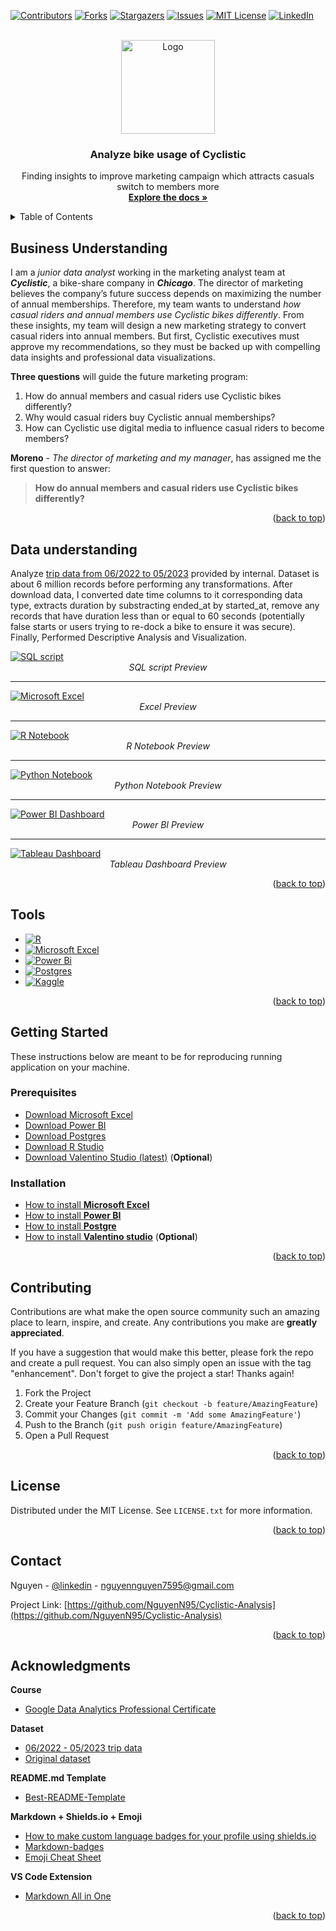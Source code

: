 <a name="readme-top"></a>



<!-- PROJECT SHIELDS -->
[![Contributors][contributors-shield]][contributors-url]
[![Forks][forks-shield]][forks-url]
[![Stargazers][stars-shield]][stars-url]
[![Issues][issues-shield]][issues-url]
[![MIT License][license-shield]][license-url]
[![LinkedIn][linkedin-shield]][linkedin-url]



<!-- PROJECT LOGO -->
<br />
<div align="center">
  <a href="https://github.com/NguyenN95/Cyclistic-Analysis">
    <img src="images/logo.gif" alt="Logo" width="150" height="150">
  </a>

<h3 align="center">Analyze bike usage of Cyclistic</h3>

  <p align="center">
    Finding insights to improve marketing campaign which attracts casuals switch to members more
    <br />
    <a href="https://github.com/NguyenN95/Cyclistic-Analysis#readme"><strong>Explore the docs »</strong></a>
  </p>
</div>



<!-- TABLE OF CONTENTS -->
<details>
  <summary>Table of Contents</summary>
  <ol>
    <li>
      <a href="#business-understanding">Business Understanding</a>
    </li>
    <li>
      <a href="#data-understanding">Data Understanding</a>
    </li>
    <li><a href="#tools">Tools</a></li>
    <li>
      <a href="#getting-started">Getting Started</a>
      <ul>
        <li><a href="#prerequisites">Prerequisites</a></li>
        <li><a href="#installation">Installation</a></li>
      </ul>
    </li>
    <li><a href="#contributing">Contributing</a></li>
    <li><a href="#license">License</a></li>
    <li><a href="#contact">Contact</a></li>
    <li><a href="#acknowledgments">Acknowledgments</a></li>
  </ol>
</details>



<!-- ABOUT THE PROJECT -->
## Business Understanding 
I am a *junior data analyst* working in the marketing analyst team at ***Cyclistic***, a bike-share company in ***Chicago***. The director of marketing believes the company’s future success depends on maximizing the number of annual memberships. Therefore, my team wants to understand *how casual riders and annual members use Cyclistic bikes differently*. From these insights, my team will design a new marketing strategy to convert casual riders into annual members. But first, Cyclistic executives must approve my recommendations, so they must be backed up with compelling data insights and professional data visualizations.

**Three questions** will guide the future marketing program:
1. How do annual members and casual riders use Cyclistic bikes differently?
2. Why would casual riders buy Cyclistic annual memberships?
3. How can Cyclistic use digital media to influence casual riders to become members?

**Moreno** - *The director of marketing and my manager*, has assigned me the first question to answer: 
> **How do annual members and casual riders use Cyclistic bikes differently?**

<p align="right">(<a href="#readme-top">back to top</a>)</p>



## Data understanding
Analyze [trip data from 06/2022 to 05/2023](https://www.kaggle.com/datasets/nguyenn95/062022-052023-cyclistic-trip-data)  provided by internal. Dataset is about 6 million records before performing any transformations. After download data, I converted date time columns to it corresponding data type, extracts duration by substracting ended_at by started_at, remove any records that have duration less than or equal to 60 seconds (potentially false starts or users trying to re-dock a bike to ensure it was secure).
Finally, Performed Descriptive Analysis and Visualization.

<a href="https://github.com/NguyenN95/Cyclistic-Analysis/blob/main/script.sql">
  <img src="images/sql_script.png" alt="SQL script">
</a>
<div align="center">
  <em>SQL script Preview</em>
</div>

---

<a href="https://drive.google.com/file/d/1-QNdF5aBtwqJsOPcQxwb6e3S27pImEuf/view">
  <img src="images/excel.png" alt="Microsoft Excel">
</a>
<div align="center">
  <em>Excel Preview</em>
</div>

---

<a href="https://www.kaggle.com/code/nguyenn95/cyclistic-analysis-using-r">
  <img src="images/r_notebook.png" alt="R Notebook">
</a>
<div align="center">
  <em>R Notebook Preview</em>
</div>

---

<a href="https://www.kaggle.com/code/nguyenn95/cyclistic-analysis-using-python">
  <img src="images/python_notebook.png" alt="Python Notebook">
</a>
<div align="center">
  <em>Python Notebook Preview</em>
</div>

---

<a href="https://drive.google.com/file/d/1-TatybsDLky1I9-46Xt61a5RX6BA0l3W/view">
  <img src="images/powerbi_dashboard.png" alt="Power BI Dashboard">
</a>
<div align="center">
  <em>Power BI Preview</em>
</div>

---

<a href="https://public.tableau.com/app/profile/nguyen.nguyen6937/viz/CyclisticAnalysis_16918599784790/Totaltripsbybiketypeanddaybasedonfilters">
  <img src="images/tableau_dashboard.png" alt="Tableau Dashboard">
</a>
<div align="center">
  <em>Tableau Dashboard Preview</em>
</div>

<p align="right">(<a href="#readme-top">back to top</a>)</p>



## Tools

* [![R][R]][R-url]
* [![Microsoft Excel][Microsoft Excel]][Microsoft-Excel-url]
* [![Power Bi][Power Bi]][Power-Bi-url]
* [![Postgres][Postgres]][Postgres-url]
* [![Kaggle][Kaggle]][Kaggle-url]

<p align="right">(<a href="#readme-top">back to top</a>)</p>



<!-- GETTING STARTED -->
## Getting Started

These instructions below are meant to be for reproducing running application on your machine.

### Prerequisites

* [Download Microsoft Excel][Microsoft-Excel-url]
* [Download Power BI](https://go.microsoft.com/fwlink/?LinkId=2240819&clcid=0x409)
* [Download Postgres](https://www.postgresql.org/download/)
* [Download R Studio](https://posit.co/download/rstudio-desktop/)
* [Download Valentino Studio (latest)][Valentino-download-url] (**Optional**)

### Installation

* [How to install **Microsoft Excel**](https://support.microsoft.com/en-us/office/download-and-install-or-reinstall-microsoft-365-or-office-2021-on-a-pc-or-mac-4414eaaf-0478-48be-9c42-23adc4716658) 
* [How to install **Power BI**](https://learn.microsoft.com/en-us/power-bi/fundamentals/desktop-get-the-desktop)
* [How to install **Postgre**](https://www.postgresqltutorial.com/postgresql-getting-started/install-postgresql/)
* [How to install **Valentino studio**](https://valentina-db.com/docs/dokuwiki/v12/doku.php?id=valentina:products:vstudio:manual:installation) (**Optional**)

<p align="right">(<a href="#readme-top">back to top</a>)</p>



<!-- CONTRIBUTING -->
## Contributing

Contributions are what make the open source community such an amazing place to learn, inspire, and create. Any contributions you make are **greatly appreciated**.

If you have a suggestion that would make this better, please fork the repo and create a pull request. You can also simply open an issue with the tag "enhancement".
Don't forget to give the project a star! Thanks again!

1. Fork the Project
2. Create your Feature Branch (`git checkout -b feature/AmazingFeature`)
3. Commit your Changes (`git commit -m 'Add some AmazingFeature'`)
4. Push to the Branch (`git push origin feature/AmazingFeature`)
5. Open a Pull Request

<p align="right">(<a href="#readme-top">back to top</a>)</p>



<!-- LICENSE -->
## License

Distributed under the MIT License. See `LICENSE.txt` for more information.

<p align="right">(<a href="#readme-top">back to top</a>)</p>



<!-- CONTACT -->
## Contact

Nguyen - [@linkedin][linkedin-url] - nguyennguyen7595@gmail.com

Project Link: [https://github.com/NguyenN95/Cyclistic-Analysis](https://github.com/NguyenN95/Cyclistic-Analysis)

<p align="right">(<a href="#readme-top">back to top</a>)</p>



<!-- ACKNOWLEDGMENTS -->
## Acknowledgments

**Course**

* [Google Data Analytics Professional Certificate](https://www.coursera.org/professional-certificates/google-data-analytics)

**Dataset**

* [06/2022 - 05/2023 trip data](https://www.kaggle.com/datasets/nguyenn95/062022-052023-cyclistic-trip-data)
* [Original dataset](https://divvy-tripdata.s3.amazonaws.com/index.html)

**README.md Template**

* [Best-README-Template](https://github.com/othneildrew/Best-README-Template)

**Markdown + Shields.io + Emoji**

* [How to make custom language badges for your profile using shields.io](https://javascript.plainenglish.io/how-to-make-custom-language-badges-for-your-profile-using-shields-io-d2aeaf016b6b)
* [Markdown-badges](https://github.com/Ileriayo/markdown-badges)
* [Emoji Cheat Sheet](https://www.webfx.com/tools/emoji-cheat-sheet/)

**VS Code Extension**

* [Markdown All in One](https://marketplace.visualstudio.com/items?itemName=yzhang.markdown-all-in-one)

<p align="right">(<a href="#readme-top">back to top</a>)</p>



<!-- MARKDOWN LINKS & IMAGES -->
<!-- https://www.markdownguide.org/basic-syntax/#reference-style-links -->
[contributors-shield]: https://img.shields.io/github/contributors/NguyenN95/Cyclistic-Analysis.svg?style=for-the-badge
[contributors-url]: https://github.com/NguyenN95/Cyclistic-Analysis/graphs/contributors

[forks-shield]: https://img.shields.io/github/forks/NguyenN95/Cyclistic-Analysis.svg?style=for-the-badge
[forks-url]: https://github.com/NguyenN95/Cyclistic-Analysis/network/members

[stars-shield]: https://img.shields.io/github/stars/NguyenN95/Cyclistic-Analysis.svg?style=for-the-badge
[stars-url]: https://github.com/NguyenN95/Cyclistic-Analysis/stargazers

[issues-shield]: https://img.shields.io/github/issues/NguyenN95/Cyclistic-Analysis.svg?style=for-the-badge
[issues-url]: https://github.com/NguyenN95/Cyclistic-Analysis/issues

[license-shield]: https://img.shields.io/github/license/NguyenN95/Cyclistic-Analysis.svg?style=for-the-badge
[license-url]: https://github.com/NguyenN95/Cyclistic-Analysis/blob/master/LICENSE.txt

[linkedin-shield]: https://img.shields.io/badge/-LinkedIn-black.svg?style=for-the-badge&logo=linkedin&colorB=555
[linkedin-url]: https://linkedin.com/in/nguyenn95

[product-screenshot]: images/screenshot.png

[R]: https://img.shields.io/badge/r-%23276DC3.svg?style=for-the-badge&logo=r&logoColor=white
[R-url]: https://www.r-project.org/

[Microsoft Excel]: https://img.shields.io/badge/Microsoft_Excel-217346?style=for-the-badge&logo=microsoft-excel&logoColor=white
[Microsoft-Excel-url]: https://www.microsoft.com/en-us/microsoft-365/excel

[Power Bi]: https://img.shields.io/badge/power_bi-F2C811?style=for-the-badge&logo=powerbi&logoColor=black
[Power-Bi-url]: https://powerbi.microsoft.com/en-us/

[Postgres]: https://img.shields.io/badge/postgres-%23316192.svg?style=for-the-badge&logo=postgresql&logoColor=white
[Postgres-url]: https://www.postgresql.org/

[Kaggle]: https://img.shields.io/badge/Kaggle-035a7d?style=for-the-badge&logo=kaggle&logoColor=white
[Kaggle-url]: https://www.kaggle.com/

[Valentino-download-url]: https://valentina-db.com/en/studio/download
